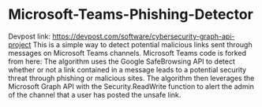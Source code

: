 # Microsoft-Teams-Phishing-Detector
Devpost link: https://devpost.com/software/cybersecurity-graph-api-project
This is a simple way to detect potential malicious links sent through messages on Microsoft Teams channels. Microsoft Teams code is forked from here: 
The algorithm uses the Google SafeBrowsing API to detect whether or not a link contained in a message leads to a potential security threat through phishing or malicious sites. 
The algorithm then leverages the Microsoft Graph API with the Security.ReadWrite function to alert the admin of the channel that a user has posted the unsafe link. 

